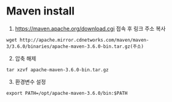 Maven install
==============

1. https://maven.apache.org/download.cgi 접속 후 링크 주소 복사
<pre><code>wget http://apache.mirror.cdnetworks.com/maven/maven-3/3.6.0/binaries/apache-maven-3.6.0-bin.tar.gz(주소)</pre></code>

2. 압축 해제
<pre><code>tar xzvf apache-maven-3.6.0-bin.tar.gz</pre></code>

3. 환경변수 설정
<pre><code>export PATH=/opt/apache-maven-3.6.0/bin:$PATH</pre></code>